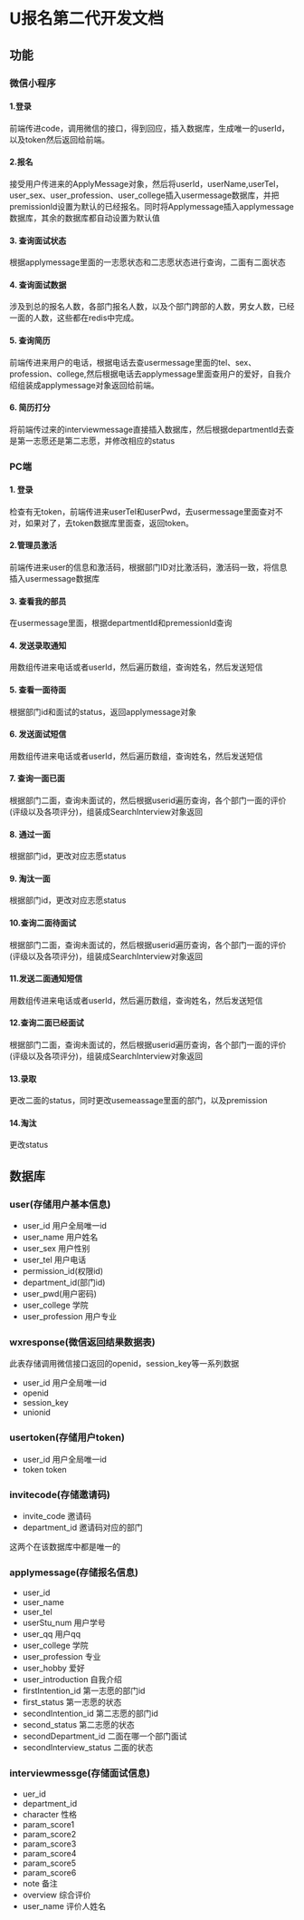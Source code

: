 # U报名第二代开发文档

## 功能

### 微信小程序

#### 1.登录

前端传进code，调用微信的接口，得到回应，插入数据库，生成唯一的userId，以及token然后返回给前端。

#### 2.报名

接受用户传进来的ApplyMessage对象，然后将userId，userName,userTel，user_sex、user_profession、user_college插入usermessage数据库，并把premissionId设置为默认的已经报名。同时将Applymessage插入applymessage数据库，其余的数据库都自动设置为默认值

#### 3. 查询面试状态

根据applymessage里面的一志愿状态和二志愿状态进行查询，二面有二面状态

#### 4.	查询面试数据

涉及到总的报名人数，各部门报名人数，以及个部门跨部的人数，男女人数，已经一面的人数，这些都在redis中完成。

#### 5.	查询简历

前端传进来用户的电话，根据电话去查usermessage里面的tel、sex、profession、college,然后根据电话去applymessage里面查用户的爱好，自我介绍组装成applymessage对象返回给前端。

#### 6.	简历打分

将前端传过来的interviewmessage直接插入数据库，然后根据departmentId去查是第一志愿还是第二志愿，并修改相应的status

### PC端

#### 1. 登录

检查有无token，前端传进来userTel和userPwd，去usermessage里面查对不对，如果对了，去token数据库里面查，返回token。

#### 2.管理员激活

前端传进来user的信息和激活码，根据部门ID对比激活码，激活码一致，将信息插入usermessage数据库

#### 3.	查看我的部员

在usermessage里面，根据departmentId和premessionId查询

#### 4.	发送录取通知

用数组传进来电话或者userId，然后遍历数组，查询姓名，然后发送短信

#### 5.	查看一面待面

根据部门id和面试的status，返回applymessage对象

#### 6.	发送面试短信

用数组传进来电话或者userId，然后遍历数组，查询姓名，然后发送短信

#### 7.	查询一面已面

根据部门二面，查询未面试的，然后根据userid遍历查询，各个部门一面的评价(评级以及各项评分)，组装成SearchInterview对象返回

#### 8.	通过一面

根据部门id，更改对应志愿status

#### 9.	淘汰一面

根据部门id，更改对应志愿status

#### 10.查询二面待面试

根据部门二面，查询未面试的，然后根据userid遍历查询，各个部门一面的评价(评级以及各项评分)，组装成SearchInterview对象返回

#### 11.发送二面通知短信

用数组传进来电话或者userId，然后遍历数组，查询姓名，然后发送短信

#### 12.查询二面已经面试

根据部门二面，查询未面试的，然后根据userid遍历查询，各个部门一面的评价(评级以及各项评分)，组装成SearchInterview对象返回

#### 13.录取

更改二面的status，同时更改usemeassage里面的部门，以及premission

#### 14.淘汰

更改status


## 数据库

### user(存储用户基本信息)

* user_id 用户全局唯一id
* user_name 用户姓名
* user_sex 用户性别
* user_tel 用户电话
* permission_id(权限id)
* department_id(部门id)
* user_pwd(用户密码)
* user_college 学院
* user_profession 用户专业

### wxresponse(微信返回结果数据表)

此表存储调用微信接口返回的openid，session_key等一系列数据
* user_id 用户全局唯一id
* openid
* session_key
* unionid

### usertoken(存储用户token)

* user_id 用户全局唯一id
* token token

### invitecode(存储邀请码)

* invite_code 邀请码
* department_id 邀请码对应的部门

这两个在该数据库中都是唯一的

### applymessage(存储报名信息)

* user_id
* user_name
* user_tel
* userStu_num 用户学号
* user_qq 用户qq
* user_college 学院
* user_profession 专业
* user_hobby 爱好
* user_introduction 自我介绍
* firstIntention_id 第一志愿的部门id
* first_status 第一志愿的状态
* secondIntention_id 第二志愿的部门id
* second_status 第二志愿的状态
* secondDepartment_id 二面在哪一个部门面试
* secondInterview_status 二面的状态

### interviewmessge(存储面试信息)

* uer_id
* department_id
* character 性格
* param_score1
* param_score2
* param_score3
* param_score4
* param_score5
* param_score6
* note 备注
* overview 综合评价
* user_name 评价人姓名